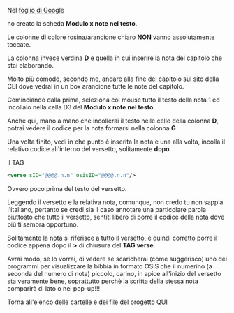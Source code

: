 Nel [foglio di Google](https://docs.google.com/spreadsheets/d/1Uge8LUyCOSvNaqvxR5Uss9EsBBgO8DgnApFgWN5Nt_8/edit?usp=sharing)

ho creato la scheda **Modulo x note nel testo**.

Le colonne di colore rosina/arancione chiaro **NON** vanno assolutamente toccate.

La colonna invece verdina **D** è quella in cui inserire la nota del capitolo che stai elaborando.

Molto più comodo, secondo me, andare alla fine del capitolo sul sito della CEI dove vedrai in un box arancione tutte le note del capitolo.

Cominciando dalla prima, seleziona col mouse tutto il testo della nota 1 ed incollalo nella cella D3 del **Modulo x note nel testo**.

Anche qui, mano a mano che incollerai il testo nelle celle della colonna **D**, potrai vedere il codice per la nota formarsi nella colonna **G**

Una volta finito, vedi in che punto è inserita la nota e una alla volta, incolla il relativo codice all'interno del versetto, solitamente **dopo**

il TAG

```xml
<verse sID="@@@@.n.n" osisID="@@@@.n.n"/>
```

Ovvero poco prima del testo del versetto.

Leggendo il versetto e la relativa nota, comunque, non credo tu non sappia l'italiano, pertanto se credi sia il caso annotare una particolare parola
piuttosto che tutto il versetto, sentiti libero di porre il codice della nota dove più ti sembra opportuno.

Solitamente la nota si riferisce a tutto il versetto, è quindi corretto porre il codice appena dopo il **>** di chiusura del **TAG verse**.

Avrai modo, se lo vorrai, di vedere se scaricherai (come suggerisco) uno dei programmi per visualizzare la bibbia in formato OSIS che il numerino
(a seconda del numero di nota) piccolo, carino, in apice all'inizio del versetto sta veramente bene, soprattutto perchè la scritta della stessa nota 
comparirà di lato o nel pop-up!!!

Torna all'elenco delle cartelle e dei file del progetto [QUI](https://github.com/EmanueleTinari/EmanueleTinari)
